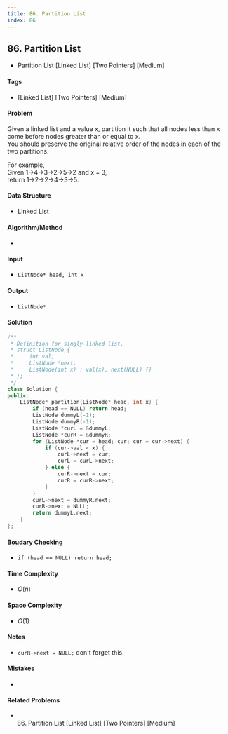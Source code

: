 ```yaml
---
title: 86. Partition List
index: 86
---
```


## 86. Partition List
- Partition List [Linked List] [Two Pointers] [Medium]

#### Tags
- [Linked List] [Two Pointers] [Medium]

#### Problem
Given a linked list and a value x, partition it such that all nodes less than x come before nodes greater than or equal to x.  
You should preserve the original relative order of the nodes in each of the two partitions.

For example,  
Given 1->4->3->2->5->2 and x = 3,  
return 1->2->2->4->3->5.

#### Data Structure
- Linked List

#### Algorithm/Method
- 

#### Input
- `ListNode* head, int x`

#### Output
- `ListNode*`

#### Solution
``` C++
/**
 * Definition for singly-linked list.
 * struct ListNode {
 *     int val;
 *     ListNode *next;
 *     ListNode(int x) : val(x), next(NULL) {}
 * };
 */
class Solution {
public:
    ListNode* partition(ListNode* head, int x) {
        if (head == NULL) return head;
        ListNode dummyL(-1);
        ListNode dummyR(-1);
        ListNode *curL = &dummyL;
        ListNode *curR = &dummyR;
        for (ListNode *cur = head; cur; cur = cur->next) {
            if (cur->val < x) {
                curL->next = cur;
                curL = curL->next;
            } else {
                curR->next = cur;
                curR = curR->next;
            }
        }
        curL->next = dummyR.next;
        curR->next = NULL;
        return dummyL.next;
    }
};
```

#### Boudary Checking
- `if (head == NULL) return head;`

#### Time Complexity
- $O(n)$

#### Space Complexity
- $O(1)$

#### Notes
- `curR->next = NULL;` don't forget this.

#### Mistakes
- 

#### Related Problems
- 86. Partition List [Linked List] [Two Pointers] [Medium]
